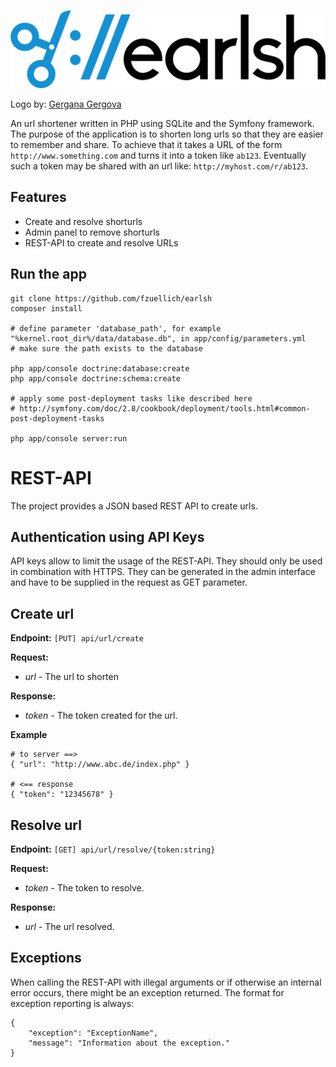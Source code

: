 ![Earlsh - URL shortener](./web/img/logo.png?raw=true "Earlsh - URL shortener")

Logo by: [Gergana Gergova](http://www.gerganagergova.net/)

An url shortener written in PHP using SQLite and the Symfony framework. The purpose of the application is to shorten long urls so that they are easier to remember and share. To achieve that it takes a URL of the form `http://www.something.com` and turns it into a token like `ab123`. Eventually such a token may be shared with an url like: `http://myhost.com/r/ab123`.

## Features

* Create and resolve shorturls
* Admin panel to remove shorturls
* REST-API to create and resolve URLs

## Run the app

    git clone https://github.com/fzuellich/earlsh
    composer install
    
    # define parameter 'database_path', for example "%kernel.root_dir%/data/database.db", in app/config/parameters.yml
    # make sure the path exists to the database

    php app/console doctrine:database:create
    php app/console doctrine:schema:create

    # apply some post-deployment tasks like described here 
    # http://symfony.com/doc/2.8/cookbook/deployment/tools.html#common-post-deployment-tasks

    php app/console server:run

# REST-API

The project provides a JSON based REST API to create urls.

## Authentication using API Keys

API keys allow to limit the usage of the REST-API. They should only be used in
combination with HTTPS. They can be generated in the admin interface and have to be
supplied in the request as GET parameter.

## Create url
**Endpoint:** `[PUT] api/url/create`

**Request:**
* _url_ - The url to shorten

**Response:**
* _token_ - The token created for the url.

**Example**

	# to server ==>
	{ "url": "http://www.abc.de/index.php" }

	# <== response
	{ "token": "12345678" }

## Resolve url

**Endpoint:** `[GET] api/url/resolve/{token:string}`

**Request:**

* _token_ - The token to resolve.

**Response:**

* _url_ - The url resolved.

## Exceptions

When calling the REST-API with illegal arguments or if otherwise an internal error occurs, there might be an exception returned. The format for exception reporting is always:

    {
        "exception": "ExceptionName",
        "message": "Information about the exception."
    }
